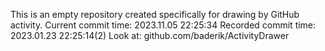 This is an empty repository created specifically for drawing by GitHub activity.
Current commit time: 2023.11.05 22:25:34
Recorded commit time: 2023.01.23 22:25:14(2)
Look at: github.com/baderik/ActivityDrawer
